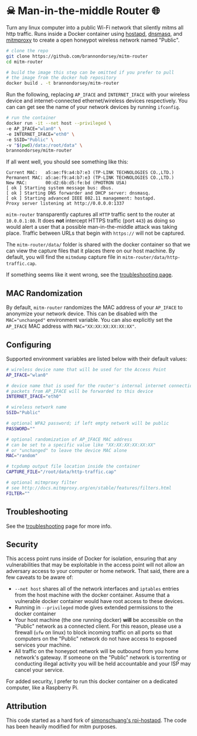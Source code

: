 # ☠ Man-in-the-middle Router 🌐

Turn any linux computer into a public Wi-Fi network that silently mitms all http traffic. Runs inside a Docker container using [hostapd](https://wiki.gentoo.org/wiki/Hostapd), [dnsmasq](http://www.thekelleys.org.uk/dnsmasq/doc.html), and [mitmproxy](https://mitmproxy.org/) to create a open honeypot wireless network named "Public".

```bash
# clone the repo
git clone https://github.com/brannondorsey/mitm-router
cd mitm-router

# build the image this step can be omitted if you prefer to pull 
# the image from the docker hub repository
docker build . -t brannondorsey/mitm-router
```

Run the following, replacing `AP_IFACE` and `INTERNET_IFACE` with your wireless device and internet-connected ethernet/wireless devices respectively. You can can get see the name of your network devices by running `ifconfig`.

```bash
# run the container
docker run -it --net host --privileged \
-e AP_IFACE="wlan0" \
-e INTERNET_IFACE="eth0" \
-e SSID="Public" \
-v "$(pwd)/data:/root/data" \
brannondorsey/mitm-router
```

If all went well, you should see something like this:

```
Current MAC:   a5:ae:f9:a4:b7:e3 (TP-LINK TECHNOLOGIES CO.,LTD.)
Permanent MAC: a5:ae:f9:a4:b7:e3 (TP-LINK TECHNOLOGIES CO.,LTD.)
New MAC:       00:d2:6b:d5:fe:bd (PHOTRON USA)
[ ok ] Starting system message bus: dbus.
[ ok ] Starting DNS forwarder and DHCP server: dnsmasq.
[ ok ] Starting advanced IEEE 802.11 management: hostapd.
Proxy server listening at http://0.0.0.0:1337
```

`mitm-router` transparently captures all `HTTP` traffic sent to the router at `10.0.0.1:80`. It does **not** intercept HTTPS traffic (port `443`) as doing so would alert a user that a possible man-in-the-middle attack was taking place. Traffic between URLs that begin with `https://` will not be captured. 

The `mitm-router/data/` folder is shared with the docker container so that we can view the capture files that it places there on our host machine. By default, you will find the `mitmdump` capture file in `mitm-router/data/http-traffic.cap`.

If something seems like it went wrong, see the [troubleshooting page](troubleshooting.md).

## MAC Randomization

By default, `mitm-router` randomizes the MAC address of your `AP_IFACE` to anonymize your network device. This can be disabled with the `MAC="unchanged"` environment variable. You can also explicitly set the `AP_IFACE` MAC address with `MAC="XX:XX:XX:XX:XX:XX"`.  

## Configuring

Supported environment variables are listed below with their default values:

```bash
# wireless device name that will be used for the Access Point
AP_IFACE="wlan0"

# device name that is used for the router's internal internet connection
# packets from AP_IFACE will be forwarded to this device
INTERNET_IFACE="eth0"

# wireless network name
SSID="Public"

# optional WPA2 password; if left empty network will be public
PASSWORD=""

# optional randomization of AP_IFACE MAC address
# can be set to a specific value like "XX:XX:XX:XX:XX:XX"
# or "unchanged" to leave the device MAC alone
MAC="random"

# tcpdump output file location inside the container
CAPTURE_FILE="/root/data/http-traffic.cap"

# optional mitmproxy filter
# see http://docs.mitmproxy.org/en/stable/features/filters.html
FILTER=""
```

## Troubleshooting

See the [troubleshooting](troubleshooting.md) page for more info.

## Security

This access point runs inside of Docker for isolation, ensuring that any vulnerabilities that may be exploitable in the access point will not allow an adversary access to your computer or home network. That said, there are a few caveats to be aware of:

- `--net host` shares all of the network interfaces and `iptables` entries from the host machine with the docker container. Assume that a vulnerable docker container would have root access to these devices.
- Running in `--privileged` mode gives extended permissions to the docker container
- Your host machine (the one running docker) **will** be accessible on the "Public" network as a connected client. For this reason, please use a firewall (`ufw` on linux) to block incoming traffic on all ports so that computers on the "Public" network do not have access to exposed services your machine.
- All traffic on the honeypot network will be outbound from you home network's gateway. If someone on the "Public" network is torrenting or conducting illegal activity you will be held accountable and your ISP may cancel your service. <!--For this reason, I recommend you run a [VPN](https://airvpn.org/) on the host linux machine (the one that is running docker) to protect yourself. Doing so will cause all traffic from the host machine, and in turn the honeypot network, to be tunneled through the VPN. Also, be sure to pick a VPN that doesn't log your traffic ;)-->

For added security, I prefer to run this docker container on a dedicated computer, like a Raspberry Pi.

## Attribution

This code started as a hard fork of [simonschuang's rpi-hostapd](https://github.com/simonschuang/rpi-hostapd). The code has been heavily modified for mitm purposes.
